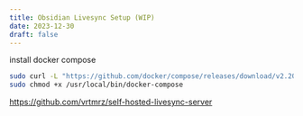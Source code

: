 ```yaml
---
title: Obsidian Livesync Setup (WIP)
date: 2023-12-30
draft: false
---
```

install docker compose

```bash
sudo curl -L "https://github.com/docker/compose/releases/download/v2.20.1/docker-compose-linux-x86_64" -o /usr/local/bin/docker-compose
sudo chmod +x /usr/local/bin/docker-compose
```

https://github.com/vrtmrz/self-hosted-livesync-server